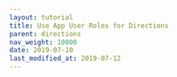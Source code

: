```yaml
---
layout: tutorial
title: Use App User Roles for Directions
parent: directions
nav_weight: 10000
date: 2019-07-10
last_modified_at: 2019-07-12
---
```

